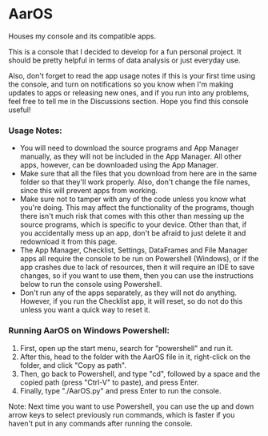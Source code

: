 # AarOS
Houses my console and its compatible apps.

This is a console that I decided to develop for a fun personal project. It should be pretty helpful in terms of data analysis or just everyday use.

Also, don't forget to read the app usage notes if this is your first time using the console, and turn on notifications so you know when I'm making updates to apps or releasing new ones, and if you run into any problems, feel free to tell me in the Discussions section. Hope you find this console useful!

### Usage Notes:

 - You will need to download the source programs and App Manager manually, as they will not be included in the App Manager. All other apps, however, can be downloaded using the App Manager.
 - Make sure that all the files that you download from here are in the same folder so that they'll work properly. Also, don't change the file names, since this will prevent apps from working.
 - Make sure not to tamper with any of the code unless you know what you're doing. This may affect the functionality of the programs, though there isn't much risk that comes with this other than messing up the source programs, which is specific to your device. Other than that, if you accidentally mess up an app, don't be afraid to just delete it and redownload it from this page.
 - The App Manager, Checklist, Settings, DataFrames and File Manager apps all require the console to be run on Powershell (Windows), or if the app crashes due to lack of resources, then it will require an IDE to save changes, so if you want to use them, then you can use the instructions below to run the console using Powershell.
 - Don't run any of the apps separately, as they will not do anything. However, if you run the Checklist app, it will reset, so do not do this unless you want a quick way to reset it.

### Running AarOS on Windows Powershell:

 1. First, open up the start menu, search for "powershell" and run it.
 2. After this, head to the folder with the AarOS file in it, right-click on the folder, and click "Copy as path".
 3. Then, go back to Powershell, and type "cd", followed by a space and the copied path (press "Ctrl-V" to paste), and press Enter.
 4. Finally, type "./AarOS.py" and press Enter to run the console.

Note: Next time you want to use Powershell, you can use the up and down arrow keys to select previously run commands, which is faster if you haven't put in any commands after running the console.
